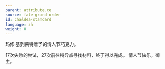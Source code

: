 ```yaml
---
parent: attribute.ce
source: fate-grand-order
id: chaldea-standard
language: zh
weight: 0
---
```


玛修·基列莱特赠予的情人节巧克力。

17次失败的尝试，27次前往特异点寻找材料，终于得以完成。
情人节快乐，御主。
